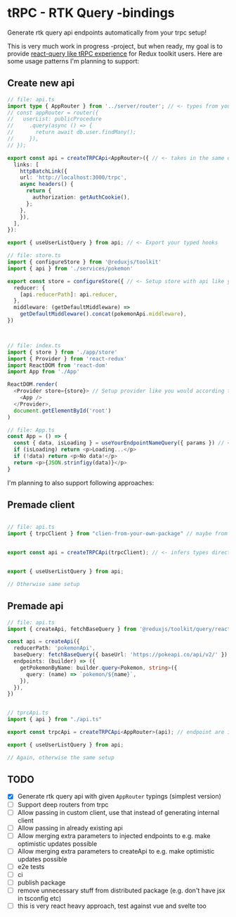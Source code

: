 # tRPC - RTK Query -bindings

Generate rtk query api endpoints automatically from your trpc setup!

This is very much work in progress -project, but when ready, my goal is to provide [react-query like tRPC experience](https://trpc.io/docs/client/react) for Redux toolkit users. Here are some usage patterns I'm planning to support:

## Create new api

```ts
// file: api.ts
import type { AppRouter } from '../server/router'; // <- types from your server, say for a router like this:
// const appRouter = router({
//   userList: publicProcedure
//     .query(async () => {
//       return await db.user.findMany();
//     }),
// });

export const api = createTRPCApi<AppRouter>({ // <- takes in the same options as createTRPCProxyClient and sets up api like createApi would do
  links: [
    httpBatchLink({
    url: 'http://localhost:3000/trpc',
    async headers() {
      return {
        authorization: getAuthCookie(),
      };
    },
    }),
  ],
}): 

export { useUserListQuery } from api; // <- Export your typed hooks

// file: store.ts
import { configureStore } from '@reduxjs/toolkit'
import { api } from './services/pokemon'

export const store = configureStore({ // <- Setup store with api like you would according to rtk query docs
  reducer: {
    [api.reducerPath]: api.reducer,
  },
  middleware: (getDefaultMiddleware) =>
    getDefaultMiddleware().concat(pokemonApi.middleware),
})



// file: index.ts
import { store } from './app/store'
import { Provider } from 'react-redux'
import ReactDOM from 'react-dom'
import App from './App'

ReactDOM.render(
  <Provider store={store}> // Setup provider like you would according to rtk query docs 
    <App />
  </Provider>,
  document.getElementById('root')
)

// file: App.ts
const App = () => {
  const { data, isLoading } = useYourEndpointNameQuery({ params }) // <- Use your generated hooks! They are fully typed based on your trpc router.
  if (isLoading) return <p>Loading...</p>
  if (!data) return <p>No data!</p>
  return <p>{JSON.strinfigy(data)}</p>
}
```

I'm planning to also support following approaches:

## Premade client

```ts

// file: api.ts
import { trpcClient } from "clien-from-your-own-package" // maybe from your monorepo package or private npm library


export const api = createTRPCApi(trpcClient); // <- infers types directly from client


export { useUserListQuery } from api;

// Otherwise same setup
```

## Premade api

```ts
// file: api.ts
import { createApi, fetchBaseQuery } from '@reduxjs/toolkit/query/react'

const api = createApi({
  reducerPath: 'pokemonApi',
  baseQuery: fetchBaseQuery({ baseUrl: 'https://pokeapi.co/api/v2/' }),
  endpoints: (builder) => ({
    getPokemonByName: builder.query<Pokemon, string>({
      query: (name) => `pokemon/${name}`,
    }),
  }),
})


// tprcApi.ts
import { api } from "./api.ts"

export const trpcApi = createTRPCApi<AppRouter>(api); // endpoint are injected to api and you can 

export { useUserListQuery } from api;

// Again, otherwise the same setup
```

## TODO

- [x] Generate rtk query api with given `AppRouter` typings (simplest version)
- [ ] Support deep routers from trpc
- [ ] Allow passing in custom client, use that instead of generating internal client
- [ ] Allow passing in already existing api
- [ ] Allow merging extra parameters to injected endpoints to e.g. make optimistic updates possible
- [ ] Allow merging extra parameters to createApi to e.g. make optimistic updates possible
- [ ] e2e tests
- [ ] ci
- [ ] publish package
- [ ] remove unnecessary stuff from distributed package (e.g. don't have jsx in tsconfig etc)
- [ ] this is very react heavy approach, test against vue and svelte too
